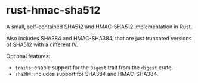 # rust-hmac-sha512

A small, self-contained SHA512 and HMAC-SHA512 implementation in Rust.

Also includes SHA384 and HMAC-SHA384, that are just truncated versions of SHA512 with a different IV.

Optional features:

* `traits`: enable support for the `Digest` trait from the `digest` crate.
* `sha384`: includes support for SHA384 and HMAC-SHA384.
